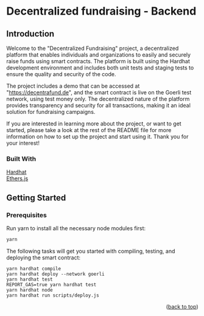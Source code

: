 # Decentralized fundraising - Backend

## Introduction

Welcome to the "Decentralized Fundraising" project, a decentralized platform that enables individuals and organizations to easily and securely raise funds using smart contracts. The platform is built using the Hardhat development environment and includes both unit tests and staging tests to ensure the quality and security of the code.

The project includes a demo that can be accessed at "https://decentrafund.de", and the smart contract is live on the Goerli test network, using test money only. The decentralized nature of the platform provides transparency and security for all transactions, making it an ideal solution for fundraising campaigns.

If you are interested in learning more about the project, or want to get started, please take a look at the rest of the README file for more information on how to set up the project and start using it. Thank you for your interest!



### Built With

<a href="https://hardhat.org">Hardhat</a> </br>
<a href="https://docs.ethers.org">Ethers.js</a>



## Getting Started

### Prerequisites

Run yarn to install all the necessary node modules first:
  ```sh
  yarn
  ```
  
The following tasks will get you started with compiling, testing, and deploying the smart contract:

```shell
yarn hardhat compile
yarn hardhat deploy --network goerli
yarn hardhat test
REPORT_GAS=true yarn hardhat test
yarn hardhat node
yarn hardhat run scripts/deploy.js
```
<p align="right">(<a href="#readme-top">back to top</a>)</p>
